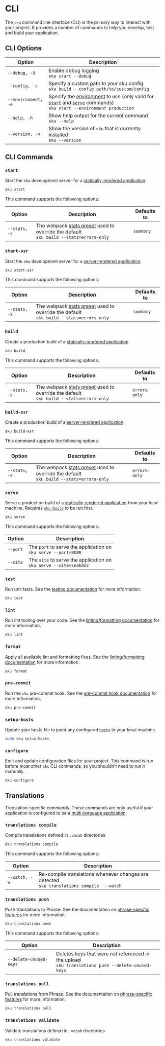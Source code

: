# CLI

The `sku` command line interface (CLI) is the primary way to interact with your project.
It provides a number of commands to help you develop, test and build your application.

## CLI Options

| Option              | Description                                                                                                                  |
| ------------------- | ---------------------------------------------------------------------------------------------------------------------------- |
| `--debug, -D`       | Enable debug logging <br> `sku start --debug`                                                                                |
| `--config, -c`      | Specify a custom path to your sku config <br> `sku build --config path/to/custom/config`                                     |
| `--environment, -e` | Specify the [environment] to use (only valid for [`start`] and [`serve`] commands) <br> `sku start --environment production` |
| `--help, -h`        | Show help output for the current command <br> `sku --help`                                                                   |
| `--version, -v`     | Show the version of `sku` that is currently installed <br> `sku --version`                                                   |

[environment]: ./docs/configuration.md#environments
[`start`]: #start
[`serve`]: #serve

## CLI Commands

### `start`

Start the `sku` development server for a [statically-rendered application][static rendering].

```sh
sku start
```

This command supports the following options:

| Option        | Description                                                                                  | Defaults to |
| ------------- | -------------------------------------------------------------------------------------------- | ----------- |
| `--stats, -s` | The webpack [stats preset] used to override the default <br> `sku build --stats=errors-only` | `summary`   |

[static rendering]: ./docs/building-the-app.md#render

### `start-ssr`

Start the `sku` development server for a [server-rendered application][server rendering].

```sh
sku start-ssr
```

This command supports the following options:

| Option        | Description                                                                                  | Defaults to |
| ------------- | -------------------------------------------------------------------------------------------- | ----------- |
| `--stats, -s` | The webpack [stats preset] used to override the default <br> `sku build --stats=errors-only` | `summary`   |

[server rendering]: ./docs/building-the-app.md#server

### `build`

Create a production build of a [statically-rendered application][static rendering].

```sh
sku build
```

This command supports the following options:

| Option        | Description                                                                                  | Defaults to   |
| ------------- | -------------------------------------------------------------------------------------------- | ------------- |
| `--stats, -s` | The webpack [stats preset] used to override the default <br> `sku build --stats=errors-only` | `errors-only` |

[static rendering]: ./docs/building-the-app.md#render

### `build-ssr`

Create a production build of a [server-rendered application][server rendering].

```sh
sku build-ssr
```

This command supports the following options:

| Option        | Description                                                                                  | Defaults to   |
| ------------- | -------------------------------------------------------------------------------------------- | ------------- |
| `--stats, -s` | The webpack [stats preset] used to override the default <br> `sku build --stats=errors-only` | `errors-only` |

[server rendering]: ./docs/building-the-app.md#server

### `serve`

Serve a production build of a [statically-rendered application][static rendering] from your local machine.
Requires [`sku build`] to be run first.

```sh
sku serve
```

This command supports the following options:

| Option   | Description                                                            |
| -------- | ---------------------------------------------------------------------- |
| `--port` | The `port` to serve the application on <br> `sku serve --port=8080`    |
| `--site` | The `site` to serve the application on <br> `sku serve --site=seekAnz` |

[`sku build`]: #sku-build

### `test`

Run unit tests.
See the [testing documentation] for more information.

```sh
sku test
```

[testing documentation]: ./docs/testing.md

### `lint`

Run lint tooling over your code.
See the [linting/formatting documentation] for more information.

```sh
sku lint
```

[linting/formatting documentation]: ./docs/linting.md

### `format`

Apply all available lint and formatting fixes.
See the [linting/formatting documentation] for more information.

```sh
sku format
```

[linting/formatting documentation]: ./docs/linting.md

### `pre-commit`

Run the `sku` pre-commit hook.
See the [pre-commit hook documentation] for more information.

```sh
sku pre-commit
```

[pre-commit hook documentation]: ./docs/extra-features.md#pre-commit-hook

### `setup-hosts`

Update your hosts file to point any configured [`hosts`] to your local machine.

```sh
sudo sku setup-hosts
```

[`hosts`]: ./docs/configuration.md#hosts

### `configure`

Emit and update configuration files for your project.
This command is run before most other `sku` CLI commands, so you shouldn't need to run it manually.

```sh
sku configure
```

## Translations

Translation-specific commands.
These commands are only useful if your application is configured to be a [multi-language application].

[multi-language application]: ./docs/multi-language.md

### `translations compile`

Compile translations defined in `.vocab` directories.

```sh
sku translations compile
```

This command supports the following options:

| Option        | Description                                                                                    |
| ------------- | ---------------------------------------------------------------------------------------------- |
| `--watch, -w` | Re-compile translations whenever changes are detected <br> `sku translations compile  --watch` |

### `translations push`

Push translations to Phrase.
See the documentation on [phrase-specific features] for more information.

```sh
sku translations push
```

This command supports the following options:

| Option                 | Description                                                                                           |
| ---------------------- | ----------------------------------------------------------------------------------------------------- |
| `--delete-unused-keys` | Deletes keys that were not referenced in the upload <br> `sku translations push --delete-unused-keys` |

### `translations pull`

Pull translations from Phrase.
See the documentation on [phrase-specific features] for more information.

```sh
sku translations pull
```

[phrase-specific features]: ./docs/multi-language.md#phrase-specific-features

### `translations validate`

Validate translations defined in `.vocab` directories.

```sh
sku translations validate
```

[stats preset]: https://webpack.js.org/configuration/stats/#stats-presets
